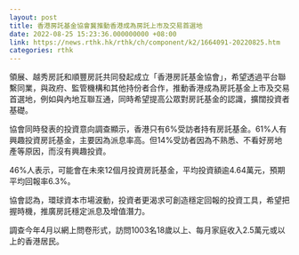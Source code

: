 ```yaml
---
layout: post
title: 香港房託基金協會冀推動香港成為房託上市及交易首選地
date: 2022-08-25 15:23:36.000000000 +08:00
link: https://news.rthk.hk/rthk/ch/component/k2/1664091-20220825.htm
categories: rthk
---
```


領展、越秀房託和順豐房託共同發起成立「香港房託基金協會」，希望透過平台聯繫同業，與政府、監管機構和其他持份者合作，推動香港成為房託基金上市及交易首選地，例如與內地互聯互通，同時希望提高公眾對房託基金的認識，擴闊投資者基礎。

協會同時發表的投資意向調查顯示，香港只有6%受訪者持有房託基金。61%人有興趣投資房託基金，主要因為派息率高。但14%受訪者因為不熟悉、不看好房地產等原因，而沒有興趣投資。

46%人表示，可能會在未來12個月投資房託基金，平均投資額逾4.64萬元，預期平均回報率6.3%。

協會認為，環球資本市場波動，投資者更渴求可創造穩定回報的投資工具，希望把握時機，推廣房託穩定派息及增值潛力。

調查今年4月以網上問卷形式，訪問1003名18歲以上、每月家庭收入2.5萬元或以上的香港居民。
